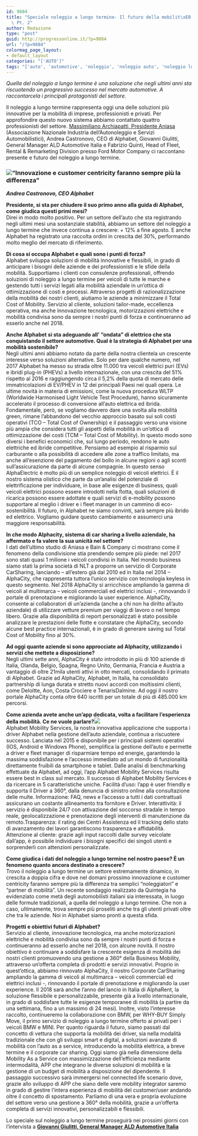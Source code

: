 ```yaml
---
id: 9884
title: "Speciale noleggio a lungo termine- Il futuro della mobilit\xE0 \xE8 adesso.\
  \ Pt. 2"
author: Redazione
type: "post"
guid: http://progressonline.it/?p=9884
url: "/?p=9884"
colormag_page_layout:
- default_layout
categories: "['AUTO']"
tags: "['auto', 'automotive', 'noleggio', 'noleggio auto', 'noleggio lungo termine']"
---
```


*Quella del noleggio a lungo termine è una soluzione che negli ultimi anni sta riscuotendo un progressivo successo nel mercato automotive. A raccontarcela i principali protagonisti del settore.*

Il noleggio a lungo termine rappresenta oggi una delle soluzioni più innovative per la mobilità di imprese, professionisti e privati. Per approfondire questo nuovo sistema abbiamo contattato quattro professionisti del settore. [Massimiliano Archiapatti, Presidente Aniasa](https://progressonline.it/speciale-noleggio-lungo-termine-futuro-della-mobilita-adesso/) (Associazione Nazionale Industria dell’Autonoleggio e Servizi Automobilistici), Andrea Castronovo, CEO di Alphabet, Giovanni Giulitti, General Manager ALD Automotive Italia e Fabrizio Quinti, Head of Fleet, Rental &amp; Remarketing Division presso Ford Motor Company ci raccontano presente e futuro del noleggio a lungo termine.

### ![](https://progressonline.it/wp-content/uploads/2018/10/Castronovo_Andrea-1024x1024.jpg)“Innovazione e customer centricity faranno sempre più la differenza”

***Andrea Castronovo, CEO Alphabet***

**Presidente, si sta per chiudere il suo primo anno alla guida di Alphabet, come giudica questi primi mesi?**  
Direi in modo molto positivo. Per un settore dell’auto che sta registrando negli ultimi mesi una sostanziale stabilità, abbiamo un settore del noleggio a lungo termine che invece continua a crescere: + 12% a fine agosto. E anche Alphabet ha registrato una raccolta ordini in crescita del 30%, performando molto meglio del mercato di riferimento.

**Di cosa si occupa Alphabet e quali sono i punti di forza?**  
Alphabet sviluppa soluzioni di mobilità innovative e flessibili, in grado di anticipare i bisogni delle aziende e dei professionisti e le sfide della mobilità. Supportiamo i clienti con consulenze professionali, offrendo soluzioni di noleggio a lungo termine per veicoli di tutte le marche e gestendo tutti i servizi legati alla mobilità aziendale in un’ottica di ottimizzazione di costi e processi. Attraverso progetti di razionalizzazione della mobilità dei nostri clienti, aiutiamo le aziende a minimizzare il Total Cost of Mobility. Servizio al cliente, soluzioni tailor-made, eccellenza operativa, ma anche innovazione tecnologica, motorizzazioni elettriche e mobilità condivisa sono da sempre i nostri punti di forza e continueranno ad esserlo anche nel 2018.

**Anche Alphabet si sta adeguando all’ “ondata” di elettrico che sta conquistando il settore automotive. Qual è la strategia di Alphabet per una mobilità sostenibile?**  
Negli ultimi anni abbiamo notato da parte della nostra clientela un crescente interesse verso soluzioni alternative. Solo per dare qualche numero, nel 2017 Alphabet ha messo su strada oltre 11.000 tra veicoli elettrici puri (EVs) e ibridi plug-in (PHEVs) a livello internazionale, con una crescita del 51% rispetto al 2016 e raggiungendo circa il 5,2% della quota di mercato delle immatricolazioni di EV/PHEV in 12 dei principali Paesi nei quali opera. Le ultime novità in materia di emissioni, come la nuova procedura WLTP (Worldwide Harmonised Light Vehicle Test Procedure), hanno sicuramente accelerato il processo di conversione all’auto elettrica ed ibrida. Fondamentale, però, se vogliamo davvero dare una svolta alla mobilità green, rimane l’abbandono del vecchio approccio basato sui soli costi operativi (TCO – Total Cost of Ownership) e il passaggio verso una visione più ampia che considera tutti gli aspetti della mobilità in un’ottica di ottimizzazione dei costi (TCM – Total Cost of Mobility). In questo modo sono diversi i benefici economici che, sul lungo periodo, rendono le auto elettriche ed ibride competitive. Pensiamo ad esempio al risparmio sul carburante o alla possibilità di accedere alle zone a traffico limitato, ma anche all’esenzione del pagamento del bollo in alcune regioni o agli sconti sull’assicurazione da parte di alcune compagnie. In questo senso AlphaElectric è molto più di un semplice noleggio di veicoli elettrici. È il nostro sistema olistico che parte da un’analisi del potenziale di elettrificazione per individuare, in base alle esigenze di business, quali veicoli elettrici possono essere introdotti nella flotta, quali soluzioni di ricarica possono essere adottate e quali servizi di e-mobility possono supportare al meglio i driver e i fleet manager in un cammino di eco-sostenibilità. Il futuro, in Alphabet ne siamo convinti, sarà sempre più ibrido ed elettrico. Vogliamo guidare questo cambiamento e assumerci una maggiore responsabilità.

**In che modo Alphacity, sistema di car sharing a livello aziendale, ha affermato e fa valere la sua unicità nel settore?**  
I dati dell’ultimo studio di Aniasa e Bain &amp; Company ci mostrano come il fenomeno della condivisione stia prendendo sempre più piede: nel 2017 sono stati quasi 1 milione i veicoli condivisi in Italia. Nel mondo business siamo stati la prima società di NLT a proporre un servizio di Corporate CarSharing, lanciando – all’estero già dal 2010 ed in Italia nel 2014 – AlphaCity, che rappresenta tuttora l’unico servizio con tecnologia keyless in questo segmento. Nel 2018 AlphaCity si arricchisce ampliando la gamma di veicoli al multimarca – veicoli commerciali ed elettrici inclusi -, rinnovando il portale di prenotazione e migliorando la user experience. AlphaCity, consente ai collaboratori di un’azienda (anche a chi non ha diritto all’auto aziendale) di utilizzare vetture premium per viaggi di lavoro o nel tempo libero. Grazie alla disponibilità di report personalizzati è stato possibile analizzare le prestazioni delle flotte e constatare che AlphaCity, secondo alcune best practice internazionali, è in grado di generare saving sul Total Cost of Mobility fino al 30%.

**Ad oggi quante aziende si sono approcciate ad Alphacity, utilizzando i servizi che mettete a disposizione?**  
Negli ultimi sette anni, AlphaCity è stato introdotto in più di 100 aziende di Italia, Olanda, Belgio, Spagna, Regno Unito, Germania, Francia e Austria a vantaggio di oltre 21mila utenti attivi in otto mercati, consolidando il primato di Alphabet. Grazie ad AlphaCity, Alphabet, in Italia, ha consolidato partnership di lunga durata e stretto nuovi accordi con moltissimi clienti, come Deloitte, Aon, Costa Crociere e TenarisDalmine. Ad oggi il nostro portale AlphaCity conta oltre 640 iscritti per un totale di più di 485.000 km percorsi.

**Come azienda avete anche un’app dedicata, volta a facilitare l’esperienza della mobilità. Ce ne vuole parlare?![](https://progressonline.it/wp-content/uploads/2018/10/Castronovo_Andrea-11m-684x1024.jpg)**  
Alphabet Mobility Services, la nostra innovativa applicazione che supporta i driver Alphabet nella gestione dell’auto aziendale, continua a riscuotere successo. Lanciata nel 2015 e disponibile per i principali sistemi operativi (IOS, Android e Windows Phone), semplifica la gestione dell’auto e permette a driver e fleet manager di risparmiare tempo ed energie, garantendo la massima soddisfazione e l’accesso immediato ad un mondo di funzionalità direttamente fruibili da smartphone e tablet. Dalle analisi di benchmarking effettuate da Alphabet, ad oggi, l’app Alphabet Mobility Services risulta essere best in class sul mercato. Il successo di Alphabet Mobility Services è da ricercare in 5 caratteristiche uniche. Facilità d’uso: l’app è user friendly e supporta il Driver a 360°, dalla denuncia di sinistro online alla consultazione delle multe. Informazione: FAQ, news e l’accesso a tutti i dati contrattuali assicurano un costante allineamento tra fornitore e Driver. Interattività: il servizio è disponibile 24/7 con attivazione del soccorso stradale in tempo reale, geolocalizzazione e prenotazione degli interventi di manutenzione da remoto.Trasparenza: il rating dei Centri Assistenza ed il tracking dello stato di avanzamento dei lavori garantiscono trasparenza e affidabilità. Attenzione al cliente: grazie agli input raccolti dalle survey veicolate dall’app, è possibile individuare i bisogni specifici dei singoli utenti e sorprenderli con attenzioni personalizzate.

**Come giudica i dati del noleggio a lungo termine nel nostro paese? È un fenomeno quanto ancora destinato a crescere?**  
Trovo il noleggio a lungo termine un settore estremamente dinamico, in crescita a doppia cifra e dove nel domani prossimo innovazione e customer centricity faranno sempre più la differenza tra semplici “noleggiatori” e “partner di mobilità”. Un recente sondaggio realizzato da Quintegia ha evidenziato come metà degli automobilisti italiani sia interessata, in luogo delle formule tradizionali, a quella del noleggio a lungo termine. Che non a caso, ultimamente, trova sempre più proseliti anche tra gli utenti privati oltre che tra le aziende. Noi in Alphabet siamo pronti a questa sfida.

**Progetti e obiettivi futuri di Alphabet?**  
Servizio al cliente, innovazione tecnologica, ma anche motorizzazioni elettriche e mobilità condivisa sono da sempre i nostri punti di forza e continueranno ad esserlo anche nel 2018, con alcune novità. Il nostro obiettivo è continuare a soddisfare la crescente esigenza di mobilità dei nostri clienti promuovendo una gestione a 360° della Business Mobility, attraverso un’offerta completa di prodotti e servizi innovativi. Proprio in quest’ottica, abbiamo rinnovato AlphaCity, il nostro Corporate CarSharing ampliando la gamma di veicoli al multimarca – veicoli commerciali ed elettrici inclusi -, rinnovando il portale di prenotazione e migliorando la user experience. Il 2018 sarà anche l’anno del lancio in Italia di AlphaRent, la soluzione flessibile e personalizzabile, presente già a livello internazionale, in grado di soddisfare tutte le esigenze temporanee di mobilità (a partire da una settimana, fino a un massimo di 24 mesi). Inoltre, visto l’interesse raccolto, continueremo la collaborazione con BMW, per WHY-BUY Simply Move, il primo servizio di noleggio a lungo termine offerto ai privati per i veicoli BMW e MINI. Per quanto riguarda il futuro, siamo passati dal concetto di vettura che supporta la mobilità dei driver, sia nella modalità tradizionale che con gli sviluppi smart e digital, a soluzioni avanzate di mobilità con l’auto as a service, introducendo la mobilità elettrica, a breve termine e il corporate car sharing. Oggi siamo già nella dimensione della Mobility As a Service con massimizzazione dell’efficienza mediante intermodalità, APP che integrano le diverse soluzioni di mobilità e la gestione di un budget di mobilità a disposizione del dipendente. Il passaggio successivo sarà immergersi nel connected life scenario dove, grazie allo sviluppo di APP che siano delle vere mobility integrator saremo in grado di gestire l’intera esperienza di mobilità del customer/user andando oltre il concetto di spostamento. Parliamo di una vera e propria evoluzione del settore verso una gestione a 360° della mobilità, grazie a un’offerta completa di servizi innovativi, personalizzabili e flessibili.

Lo speciale sul noleggio a lungo termine proseguirà nei prossimi giorni con l’intervista a [**Giovanni Giulitti, General Manager ALD Automotive Italia**](https://progressonline.it/speciale-noleggio-lungo-termine-futuro-della-mobilita-adesso-pt-3/)